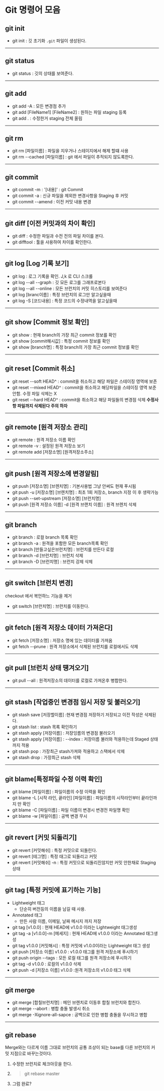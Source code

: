 # Git 명령어 모음
## git init
* git init : 깃 초기화 `.git` 파일이 생성된다.
 ---
## git status
* git status : 깃의 상태를 보여준다.
 ---
## git add
* git add -A : 모든 변경점 추가
* git add [FileName1] [FileName2] : 원하는 파일 staging 등록
* git add . : 수정한거 staging 전체 올림
---
## git rm
* git rm [파일이름] : 파일을 지우거나 스테이지에서 해제 할떄 사용
* git rm --cached [파일이름] : git 에서 파일이 추적되지 않도록한다.
---
## git commit
* git commit -m : '[내용]' : git Commit
* git commit -a : 신규 파일을 제외한 변경사항을 Staging 후 커밋
* git commit --amend : 이전 커밋 내용 변경

---
## git diff [이전 커밋과의 차이 확인]
* git diff : 수정한 파일과 수전 전의 파일 차이를 본다. 
* git difftool : 툴을 사용하여 차이를 확인한다.

---
## git log [Log 기록 보기]
* git log : 로그 기록을 확인. J,k 로 CLI 스크롤 
* git log --all --graph : 깃 모든 로그를 그래프로본다
* git log --all --online : 모든 브런치의 커밋 히스토리를 보여준다
* git log [branc이름] : 특정 브런치의 로그만 알고싶을때
* git log -S [코드내용] : 특정 코드의 수정내역을 알고싶을때

---
## git show [Commit 정보 확인]
* git show : 현재 branch의 가장 최근 commit 정보를 확인
* git show [commit해시값] : 특정 commit 정보를 확인
* git show [branch명] : 특정 branch의 가장 최근 commit 정보를 확인

---
## git reset [Commit 취소]
* git reset --soft HEAD^ : commit을 취소하고 해당 파일은 스테이징 영역에 보존
* git reset --mixed HEAD^ : commit을 취소하고 해당파일을 스테이징 영역 보준 안함. 수정 파일 삭제는 X
* git reset --hard HEAD^ : commit을 취소하고 해당 파일들의 변경점 삭제 **수정사항 파일까지 삭제된다 주의 하자**

---
## git remote [원격 저장소 관리]
* git remote : 원격 저장소 이름 확인
* git remote -v : 설정된 원격 저장소 보기
* git remote add [저장소명] [원격저장소주소]
  
---
## git push [원격 저장소에 변경알림]
* git push [저장소명] [브렌치명] : 기본사용법 그냥 안써도 현재 푸시됨
* git push -u [저장소명] [브렌치명] : 최초 1회 저장소, branch 지정 이 후 생략가능
* git push --set-upstream [저장소명] [브런치명]
* git push [원격 저장소 이름] -d [원격 브랜치 이름] : 원격 브렌치 삭제
---
## git branch
* git branch : 로컬 branch 목록 확인
* git branch -a : 원격을 포함한 모든 branch목록 확인
* git branch [만들고싶은브런치명] : 브런치를 만든다 로컬
* git branch -d [브런치명] : 브런치 삭제
* git branch -D [브런치명] : 브런치 강제 삭제
  
---
## git switch [브런치 변경]
checkout 에서 복언하느 기능을 제거
* git switch [브런치명] : 브런치를 이동한다.

---
## git fetch [원격 저장소 데이터 가져온다]
* git fetch [저장소명] : 저장소 명에 있는 데이터를 가져옴
* git fetch --prune : 원격 저장소에서 삭제된 브런치를 로컬에서도 삭제

---
## git pull [브런치 상태 떙겨오기]
* git pull --all : 원격저장소의 데이터를 로컬로 가져온후 병합한다.

---
## git stash [작업중인 변경점 임시 저장 및 불러오기]
* git stash save [저장할이름] :현재 변경점 저장하기 저장되고 이전 작성은 삭제된다.
* git stash list : stash 목록 확인하기
* git stash apply [저장이름] : 저장잉름의 변경점 불러오기
* git stash apply [저장이름] : --index : 저장이름 불러와 적용하는데 Staged 상태까지 적용
* git stash pop : 가장최근 stash가져와 적용하고 스택에서 삭제
* git stash drop : 가장최근 stash 삭제

---
## git blame[특정파일 수정 이력 확인]
* git blame [파일이름] : 파일이름의 수정 이력을 확인
* git blame -L [시작 라인, 끝라인] [파일이름] : 파일이름의 시작라인부터 끝라인까지 만 확인
* git blame -C [파일이름] : 파일 이름이 변경시 변경전 파일명 확인
* git blame -w [파일이름] : 공백 변경 무시

---
## git revert [커밋 되돌리기]
* git revert [커밋해쉬] : 특정 커밋으로 되돌린다.
* git revert [테그명] : 특정 태그로 되돌리고 커밋
* git revert [커밋해쉬] -n : 특정 커밋으로 되돌리진않지만 커밋 안한채로 Staging 상태

---
## git tag [특정 커밋에 표기하는 기능]
* Lightweight 태그
  * 단순히 버전등의 이름을 남길 때 사용.
* Annotated 태그
  * 만든 사람 이름, 이메일, 날짜 메시지 까지 저장
* git tag [v1.0.0] : 현재 HEAD에 v1.0.0 이라는 Lightweight 태그생성
* git tag -a [v1.0.0]-m [메세지] : 현재 HEAD에 v1.0.0 이라는 Annotated 태그생성
* git tag v1.0.0 [커밋해시] : 특정 커밋에 v1.0.0이라는 Lightweight 태그 생성
* git push [저장소 이름] v1.0.0 : v1.0.0 태그를 원격 저장소에 푸시하기
* git push origin --tags : 모든 로컬 태그를 원격 저장소에 푸시하기
* git tag -d v1.0.0 : 로컬의 v1.0.0 삭제
* git push -d [저장소 이름] v1.0.0 :원격 저장소의 v1.0.0 태그 삭제
---
## git merge
* git merge [합칠브런치명] : 메인 브렌치로 이동후 합칠 브런치와 합친다.
* git merge --abort : 병합 충돌 발생시 취소
* git merge -Xignore-all-sapce : 공백으로 인한 병합 충돌을 무시하고 병합

---
## git rebase
Merge와는 다르게 이름 그대로 브런치의 공통 조상이 되는 base를 다른 브런치의 커밋 지점으로 바꾸는것이다.  
1. 수정한 브런치로 체크아웃을 한다.
2. >git rebase master
3. 그럼 완료?


